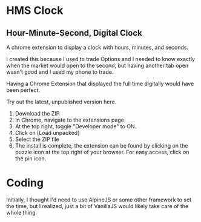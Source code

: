 # HMS Clock

## Hour-Minute-Second, Digital Clock

A chrome extension to display a clock with hours, minutes, and seconds.

I created this because I used to trade Options and I needed to know exactly when the market would open to the second, but having another tab open wasn't good and I used my phone to trade.

Having a Chrome Extension that displayed the full time digitally would have been perfect.

Try out the latest, unpublished version here.

1. Download the ZIP
2. In Chrome, navigate to the extensions page
3. At the top right, toggle "Developer mode" to ON.
4. Click on [Load unpacked]
5. Select the ZIP file
6. The install is complete, the extension can be found by clicking on the puzzle icon at the top right of your browser. For easy access, click on the pin icon.

# Coding

Initially, I thought I'd need to use AlpineJS or some other framework to set the time, but I realized, just a bit of VanillaJS would likely take care of the whole thing.
